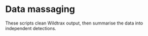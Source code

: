# Data massaging
These scripts clean Wildtrax output, then summarise the data into independent detections.

